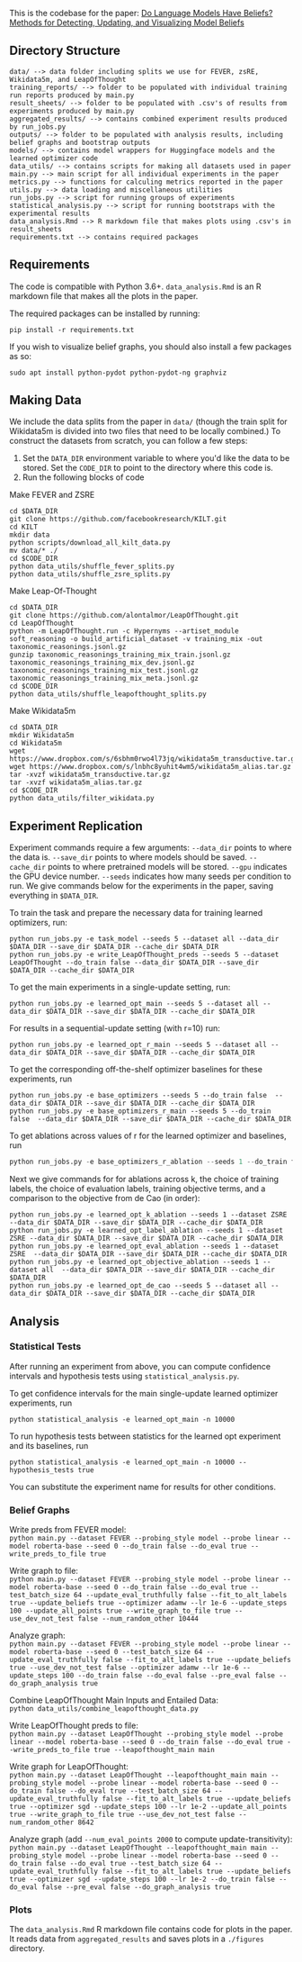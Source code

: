 This is the codebase for the paper: [Do Language Models Have Beliefs? Methods for Detecting, Updating, and Visualizing Model Beliefs](link)

## Directory Structure

```
data/ --> data folder including splits we use for FEVER, zsRE, Wikidata5m, and LeapOfThought
training_reports/ --> folder to be populated with individual training run reports produced by main.py
result_sheets/ --> folder to be populated with .csv's of results from experiments produced by main.py
aggregated_results/ --> contains combined experiment results produced by run_jobs.py
outputs/ --> folder to be populated with analysis results, including belief graphs and bootstrap outputs
models/ --> contains model wrappers for Huggingface models and the learned optimizer code
data_utils/ --> contains scripts for making all datasets used in paper
main.py --> main script for all individual experiments in the paper
metrics.py --> functions for calculing metrics reported in the paper
utils.py --> data loading and miscellaneous utilities
run_jobs.py --> script for running groups of experiments
statistical_analysis.py --> script for running bootstraps with the experimental results
data_analysis.Rmd --> R markdown file that makes plots using .csv's in result_sheets
requirements.txt --> contains required packages
```

## Requirements

The code is compatible with Python 3.6+. `data_analysis.Rmd` is an R markdown file that makes all the plots in the paper.

The required packages can be installed by running:

`pip install -r requirements.txt`

If you wish to visualize belief graphs, you should also install a few packages as so:

`sudo apt install python-pydot python-pydot-ng graphviz`

## Making Data

We include the data splits from the paper in `data/` (though the train split for Wikidata5m is divided into two files that need to be locally combined.) To construct the datasets from scratch, you can follow a few steps:

1. Set the `DATA_DIR` environment variable to where you'd like the data to be stored. Set the `CODE_DIR` to point to the directory where this code is.
2. Run the following blocks of code

Make FEVER and ZSRE 
```
cd $DATA_DIR
git clone https://github.com/facebookresearch/KILT.git
cd KILT
mkdir data
python scripts/download_all_kilt_data.py
mv data/* ./
cd $CODE_DIR
python data_utils/shuffle_fever_splits.py
python data_utils/shuffle_zsre_splits.py
```

Make Leap-Of-Thought  
```
cd $DATA_DIR
git clone https://github.com/alontalmor/LeapOfThought.git
cd LeapOfThought
python -m LeapOfThought.run -c Hypernyms --artiset_module soft_reasoning -o build_artificial_dataset -v training_mix -out taxonomic_reasonings.jsonl.gz
gunzip taxonomic_reasonings_training_mix_train.jsonl.gz taxonomic_reasonings_training_mix_dev.jsonl.gz taxonomic_reasonings_training_mix_test.jsonl.gz taxonomic_reasonings_training_mix_meta.jsonl.gz
cd $CODE_DIR
python data_utils/shuffle_leapofthought_splits.py
```

Make Wikidata5m  
```
cd $DATA_DIR
mkdir Wikidata5m
cd Wikidata5m
wget https://www.dropbox.com/s/6sbhm0rwo4l73jq/wikidata5m_transductive.tar.gz
wget https://www.dropbox.com/s/lnbhc8yuhit4wm5/wikidata5m_alias.tar.gz
tar -xvzf wikidata5m_transductive.tar.gz
tar -xvzf wikidata5m_alias.tar.gz
cd $CODE_DIR
python data_utils/filter_wikidata.py
```

## Experiment Replication

Experiment commands require a few arguments: `--data_dir` points to where the data is. `--save_dir` points to where models should be saved. `--cache_dir` points to where pretrained models will be stored. `--gpu` indicates the GPU device number. `--seeds` indicates how many seeds per condition to run. We give commands below for the experiments in the paper, saving everything in `$DATA_DIR`.

To train the task and prepare the necessary data for training learned optimizers, run:

```
python run_jobs.py -e task_model --seeds 5 --dataset all --data_dir $DATA_DIR --save_dir $DATA_DIR --cache_dir $DATA_DIR
python run_jobs.py -e write_LeapOfThought_preds --seeds 5 --dataset LeapOfThought --do_train false --data_dir $DATA_DIR --save_dir $DATA_DIR --cache_dir $DATA_DIR
```

To get the main experiments in a single-update setting, run:

`python run_jobs.py -e learned_opt_main --seeds 5 --dataset all --data_dir $DATA_DIR --save_dir $DATA_DIR --cache_dir $DATA_DIR`

For results in a sequential-update setting (with r=10) run:

`python run_jobs.py -e learned_opt_r_main --seeds 5 --dataset all --data_dir $DATA_DIR --save_dir $DATA_DIR --cache_dir $DATA_DIR`

To get the corresponding off-the-shelf optimizer baselines for these experiments, run

```
python run_jobs.py -e base_optimizers --seeds 5 --do_train false  --data_dir $DATA_DIR --save_dir $DATA_DIR --cache_dir $DATA_DIR
python run_jobs.py -e base_optimizers_r_main --seeds 5 --do_train false  --data_dir $DATA_DIR --save_dir $DATA_DIR --cache_dir $DATA_DIR
```

To get ablations across values of r for the learned optimizer and baselines, run

```python run_jobs.py -e learned_opt_r_ablation --seeds 1 --data_dir $DATA_DIR --save_dir $DATA_DIR --cache_dir $DATA_DIR
python run_jobs.py -e base_optimizers_r_ablation --seeds 1 --do_train false  --data_dir $DATA_DIR --save_dir $DATA_DIR --cache_dir $DATA_DIR
```

Next we give commands for for ablations across k, the choice of training labels, the choice of evaluation labels, training objective terms, and a comparison to the objective from de Cao (in order):

```
python run_jobs.py -e learned_opt_k_ablation --seeds 1 --dataset ZSRE  --data_dir $DATA_DIR --save_dir $DATA_DIR --cache_dir $DATA_DIR
python run_jobs.py -e learned_opt_label_ablation --seeds 1 --dataset ZSRE --data_dir $DATA_DIR --save_dir $DATA_DIR --cache_dir $DATA_DIR
python run_jobs.py -e learned_opt_eval_ablation --seeds 1 --dataset ZSRE  --data_dir $DATA_DIR --save_dir $DATA_DIR --cache_dir $DATA_DIR
python run_jobs.py -e learned_opt_objective_ablation --seeds 1 --dataset all  --data_dir $DATA_DIR --save_dir $DATA_DIR --cache_dir $DATA_DIR
python run_jobs.py -e learned_opt_de_cao --seeds 5 --dataset all --data_dir $DATA_DIR --save_dir $DATA_DIR --cache_dir $DATA_DIR
```

## Analysis

### Statistical Tests

After running an experiment from above, you can compute confidence intervals and hypothesis tests using `statistical_analysis.py`.

To get confidence intervals for the main single-update learned optimizer experiments, run

`python statistical_analysis -e learned_opt_main -n 10000`

To run hypothesis tests between statistics for the learned opt experiment and its baselines, run

`python statistical_analysis -e learned_opt_main -n 10000 --hypothesis_tests true`

You can substitute the experiment name for results for other conditions.

### Belief Graphs

Write preds from FEVER model:  
`python main.py --dataset FEVER --probing_style model --probe linear --model roberta-base --seed 0 --do_train false --do_eval true --write_preds_to_file true`

Write graph to file:  
`python main.py --dataset FEVER --probing_style model --probe linear --model roberta-base --seed 0 --do_train false --do_eval true --test_batch_size 64 --update_eval_truthfully false --fit_to_alt_labels true --update_beliefs true --optimizer adamw --lr 1e-6 --update_steps 100 --update_all_points true --write_graph_to_file true --use_dev_not_test false --num_random_other 10444`

Analyze graph:  
`python main.py --dataset FEVER --probing_style model --probe linear --model roberta-base --seed 0 --test_batch_size 64 --update_eval_truthfully false --fit_to_alt_labels true --update_beliefs true --use_dev_not_test false --optimizer adamw --lr 1e-6 --update_steps 100 --do_train false --do_eval false --pre_eval false --do_graph_analysis true`

Combine LeapOfThought Main Inputs and Entailed Data:  
`python data_utils/combine_leapofthought_data.py`

Write LeapOfThought preds to file:  
`python main.py --dataset LeapOfThought --probing_style model --probe linear --model roberta-base --seed 0 --do_train false --do_eval true --write_preds_to_file true --leapofthought_main main`

Write graph for LeapOfThought:  
`python main.py --dataset LeapOfThought --leapofthought_main main --probing_style model --probe linear --model roberta-base --seed 0 --do_train false --do_eval true --test_batch_size 64 --update_eval_truthfully false --fit_to_alt_labels true --update_beliefs true --optimizer sgd --update_steps 100 --lr 1e-2 --update_all_points true --write_graph_to_file true --use_dev_not_test false --num_random_other 8642`

Analyze graph (add `--num_eval_points 2000` to compute update-transitivity):  
`python main.py --dataset LeapOfThought --leapofthought_main main --probing_style model --probe linear --model roberta-base --seed 0 --do_train false --do_eval true --test_batch_size 64 --update_eval_truthfully false --fit_to_alt_labels true --update_beliefs true --optimizer sgd --update_steps 100 --lr 1e-2 --do_train false --do_eval false --pre_eval false --do_graph_analysis true`

### Plots

The `data_analysis.Rmd` R markdown file contains code for plots in the paper. It reads data from `aggregated_results` and saves plots in a `./figures` directory.
